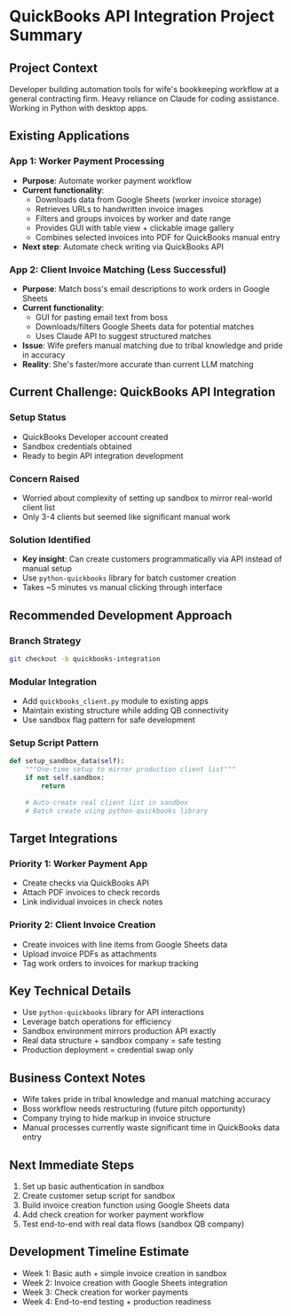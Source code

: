 # QuickBooks API Integration Project Summary

## Project Context
Developer building automation tools for wife's bookkeeping workflow at a general contracting firm. Heavy reliance on Claude for coding assistance. Working in Python with desktop apps.

## Existing Applications

### App 1: Worker Payment Processing
- **Purpose**: Automate worker payment workflow
- **Current functionality**:
  - Downloads data from Google Sheets (worker invoice storage)
  - Retrieves URLs to handwritten invoice images
  - Filters and groups invoices by worker and date range
  - Provides GUI with table view + clickable image gallery
  - Combines selected invoices into PDF for QuickBooks manual entry
- **Next step**: Automate check writing via QuickBooks API

### App 2: Client Invoice Matching (Less Successful)
- **Purpose**: Match boss's email descriptions to work orders in Google Sheets
- **Current functionality**:
  - GUI for pasting email text from boss
  - Downloads/filters Google Sheets data for potential matches
  - Uses Claude API to suggest structured matches
- **Issue**: Wife prefers manual matching due to tribal knowledge and pride in accuracy
- **Reality**: She's faster/more accurate than current LLM matching

## Current Challenge: QuickBooks API Integration

### Setup Status
- QuickBooks Developer account created
- Sandbox credentials obtained
- Ready to begin API integration development

### Concern Raised
- Worried about complexity of setting up sandbox to mirror real-world client list
- Only 3-4 clients but seemed like significant manual work

### Solution Identified
- **Key insight**: Can create customers programmatically via API instead of manual setup
- Use `python-quickbooks` library for batch customer creation
- Takes ~5 minutes vs manual clicking through interface

## Recommended Development Approach

### Branch Strategy
```bash
git checkout -b quickbooks-integration
```

### Modular Integration
- Add `quickbooks_client.py` module to existing apps
- Maintain existing structure while adding QB connectivity
- Use sandbox flag pattern for safe development

### Setup Script Pattern
```python
def setup_sandbox_data(self):
    """One-time setup to mirror production client list"""
    if not self.sandbox:
        return
    
    # Auto-create real client list in sandbox
    # Batch create using python-quickbooks library
```

## Target Integrations

### Priority 1: Worker Payment App
- Create checks via QuickBooks API
- Attach PDF invoices to check records
- Link individual invoices in check notes

### Priority 2: Client Invoice Creation
- Create invoices with line items from Google Sheets data
- Upload invoice PDFs as attachments
- Tag work orders to invoices for markup tracking

## Key Technical Details
- Use `python-quickbooks` library for API interactions
- Leverage batch operations for efficiency
- Sandbox environment mirrors production API exactly
- Real data structure + sandbox company = safe testing
- Production deployment = credential swap only

## Business Context Notes
- Wife takes pride in tribal knowledge and manual matching accuracy
- Boss workflow needs restructuring (future pitch opportunity)
- Company trying to hide markup in invoice structure
- Manual processes currently waste significant time in QuickBooks data entry

## Next Immediate Steps
1. Set up basic authentication in sandbox
2. Create customer setup script for sandbox
3. Build invoice creation function using Google Sheets data
4. Add check creation for worker payment workflow
5. Test end-to-end with real data flows (sandbox QB company)

## Development Timeline Estimate
- Week 1: Basic auth + simple invoice creation in sandbox
- Week 2: Invoice creation with Google Sheets integration  
- Week 3: Check creation for worker payments
- Week 4: End-to-end testing + production readiness